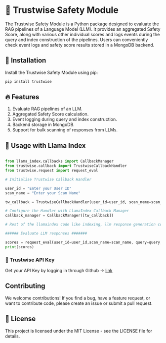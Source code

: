 # 🦉 Trustwise Safety Module

The Trustwise Safety Module is a Python package designed to evaluate the RAG pipelines of a Language Model (LLM). It provides an aggregated Safety Score, along with various other individual scores and logs events during the query and index construction of the pipelines. Users can conveniently check event logs and safety score results stored in a MongoDB backend.

## 🔧 Installation

Install the Trustwise Safety Module using pip:

```python
pip install trustwise
```

## 🔥 Features

1. Evaluate RAG pipelines of an LLM.
2. Aggregated Safety Score calculation.
3. Event logging during query and index construction.
4. Backend storage in MongoDB.
5. Support for bulk scanning of responses from LLMs.

## 🚀 Usage with Llama Index

```python

from llama_index.callbacks import CallbackManager
from trustwise.callback import TrustwiseCallbackHandler
from trustwise.request import request_eval

# Initialise Trustwise Callback Handler

user_id = "Enter your User ID"
scan_name = "Enter your Scan Name"

tw_callback = TrustwiseCallbackHandler(user_id=user_id, scan_name=scan_name)

# Configure the Handler with LlamaIndex Callback Manager
callback_manager = CallbackManager([tw_callback])

# Rest of the llamaindex code like indexing, llm response generation comes here

###### Evaluate LLM responses #######

scores = request_eval(user_id=user_id,scan_name=scan_name, query=query, response=response)
print(scores)
```
### 🔐 Trustwise API Key
Get your API Key by logging in through Github -> [link](http://35.199.62.235:8080/github-login)

## Contributing
We welcome contributions! If you find a bug, have a feature request, or want to contribute code, please create an issue or submit a pull request.

## 🪪 License
This project is licensed under the MIT License - see the LICENSE file for details.
